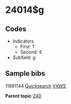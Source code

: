 # 24014$g

## Codes

-   Indicators
    -   First: 1
    -   Second: 4
-   Subfield: g

## Sample bibs

11891144 [Quicksearch](https://search.library.yale.edu/catalog/11891144) [VXWS](http://prodorbis.library.yale.edu:7014/vxws/GetHoldingsService?bibId=11891144)

**Parent topic:**[240](../../tags/240/240.md)


